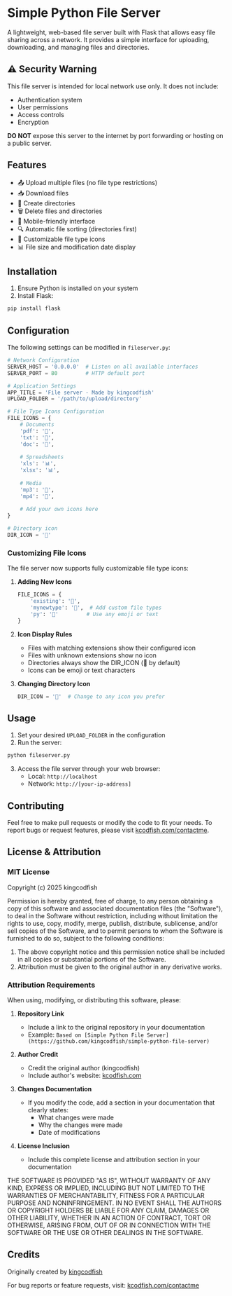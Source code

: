 # Simple Python File Server

A lightweight, web-based file server built with Flask that allows easy file sharing across a network. It provides a simple interface for uploading, downloading, and managing files and directories.

## ⚠️ Security Warning

This file server is intended for local network use only. It does not include:
- Authentication system
- User permissions
- Access controls
- Encryption

**DO NOT** expose this server to the internet by port forwarding or hosting on a public server.

## Features

- 📤 Upload multiple files (no file type restrictions)
- 📥 Download files
- 📁 Create directories
- 🗑️ Delete files and directories
- 📱 Mobile-friendly interface
- 🔍 Automatic file sorting (directories first)
- 🎨 Customizable file type icons
- 📊 File size and modification date display

## Installation

1. Ensure Python is installed on your system
2. Install Flask:
```bash
pip install flask
```

## Configuration

The following settings can be modified in `fileserver.py`:

```python
# Network Configuration
SERVER_HOST = '0.0.0.0'  # Listen on all available interfaces
SERVER_PORT = 80         # HTTP default port

# Application Settings
APP_TITLE = 'File server - Made by kingcodfish'
UPLOAD_FOLDER = '/path/to/upload/directory'

# File Type Icons Configuration
FILE_ICONS = {
    # Documents
    'pdf': '📄',
    'txt': '📝',
    'doc': '📄',
    
    # Spreadsheets
    'xls': '📊',
    'xlsx': '📊',
    
    # Media
    'mp3': '🎵',
    'mp4': '🎥',
    
    # Add your own icons here
}

# Directory icon
DIR_ICON = '📁'
```

### Customizing File Icons

The file server now supports fully customizable file type icons:

1. **Adding New Icons**
   ```python
   FILE_ICONS = {
       'existing': '📄',
       'mynewtype': '🔮',  # Add custom file types
       'py': '🐍'         # Use any emoji or text
   }
   ```

2. **Icon Display Rules**
   - Files with matching extensions show their configured icon
   - Files with unknown extensions show no icon
   - Directories always show the DIR_ICON (📁 by default)
   - Icons can be emoji or text characters

3. **Changing Directory Icon**
   ```python
   DIR_ICON = '📂'  # Change to any icon you prefer
   ```

## Usage

1. Set your desired `UPLOAD_FOLDER` in the configuration
2. Run the server:
```bash
python fileserver.py
```
3. Access the file server through your web browser:
   - Local: `http://localhost`
   - Network: `http://[your-ip-address]`

## Contributing

Feel free to make pull requests or modify the code to fit your needs. To report bugs or request features, please visit [kcodfish.com/contactme](https://kcodfish.com/contactme).

## License & Attribution

### MIT License

Copyright (c) 2025 kingcodfish

Permission is hereby granted, free of charge, to any person obtaining a copy of this software and associated documentation files (the "Software"), to deal in the Software without restriction, including without limitation the rights to use, copy, modify, merge, publish, distribute, sublicense, and/or sell copies of the Software, and to permit persons to whom the Software is furnished to do so, subject to the following conditions:

1. The above copyright notice and this permission notice shall be included in all copies or substantial portions of the Software.
2. Attribution must be given to the original author in any derivative works.

### Attribution Requirements

When using, modifying, or distributing this software, please:

1. **Repository Link**
   - Include a link to the original repository in your documentation
   - Example: `Based on [Simple Python File Server](https://github.com/kingcodfish/simple-python-file-server)`

2. **Author Credit**
   - Credit the original author (kingcodfish)
   - Include author's website: [kcodfish.com](https://kcodfish.com)

3. **Changes Documentation**
   - If you modify the code, add a section in your documentation that clearly states:
     - What changes were made
     - Why the changes were made
     - Date of modifications

4. **License Inclusion**
   - Include this complete license and attribution section in your documentation

THE SOFTWARE IS PROVIDED "AS IS", WITHOUT WARRANTY OF ANY KIND, EXPRESS OR IMPLIED, INCLUDING BUT NOT LIMITED TO THE WARRANTIES OF MERCHANTABILITY, FITNESS FOR A PARTICULAR PURPOSE AND NONINFRINGEMENT. IN NO EVENT SHALL THE AUTHORS OR COPYRIGHT HOLDERS BE LIABLE FOR ANY CLAIM, DAMAGES OR OTHER LIABILITY, WHETHER IN AN ACTION OF CONTRACT, TORT OR OTHERWISE, ARISING FROM, OUT OF OR IN CONNECTION WITH THE SOFTWARE OR THE USE OR OTHER DEALINGS IN THE SOFTWARE.

## Credits

Originally created by [kingcodfish](https://kcodfish.com)

For bug reports or feature requests, visit: [kcodfish.com/contactme](https://kcodfish.com/contactme)
